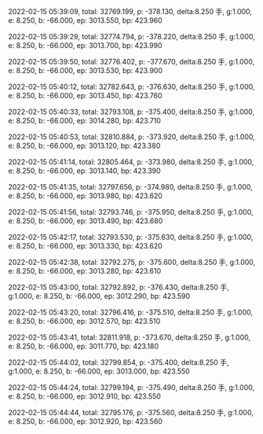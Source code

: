 2022-02-15 05:39:09, total: 32769.199, p: -378.130, delta:8.250 手, g:1.000, e: 8.250, b: -66.000, ep: 3013.550, bp: 423.960

2022-02-15 05:39:29, total: 32774.794, p: -378.220, delta:8.250 手, g:1.000, e: 8.250, b: -66.000, ep: 3013.700, bp: 423.990

2022-02-15 05:39:50, total: 32776.402, p: -377.670, delta:8.250 手, g:1.000, e: 8.250, b: -66.000, ep: 3013.530, bp: 423.900

2022-02-15 05:40:12, total: 32782.643, p: -376.630, delta:8.250 手, g:1.000, e: 8.250, b: -66.000, ep: 3013.450, bp: 423.760

2022-02-15 05:40:33, total: 32793.108, p: -375.400, delta:8.250 手, g:1.000, e: 8.250, b: -66.000, ep: 3014.280, bp: 423.710

2022-02-15 05:40:53, total: 32810.884, p: -373.920, delta:8.250 手, g:1.000, e: 8.250, b: -66.000, ep: 3013.120, bp: 423.380

2022-02-15 05:41:14, total: 32805.464, p: -373.980, delta:8.250 手, g:1.000, e: 8.250, b: -66.000, ep: 3013.140, bp: 423.390

2022-02-15 05:41:35, total: 32797.656, p: -374.980, delta:8.250 手, g:1.000, e: 8.250, b: -66.000, ep: 3013.980, bp: 423.620

2022-02-15 05:41:56, total: 32793.746, p: -375.950, delta:8.250 手, g:1.000, e: 8.250, b: -66.000, ep: 3013.490, bp: 423.680

2022-02-15 05:42:17, total: 32793.530, p: -375.630, delta:8.250 手, g:1.000, e: 8.250, b: -66.000, ep: 3013.330, bp: 423.620

2022-02-15 05:42:38, total: 32792.275, p: -375.600, delta:8.250 手, g:1.000, e: 8.250, b: -66.000, ep: 3013.280, bp: 423.610

2022-02-15 05:43:00, total: 32792.892, p: -376.430, delta:8.250 手, g:1.000, e: 8.250, b: -66.000, ep: 3012.290, bp: 423.590

2022-02-15 05:43:20, total: 32796.416, p: -375.510, delta:8.250 手, g:1.000, e: 8.250, b: -66.000, ep: 3012.570, bp: 423.510

2022-02-15 05:43:41, total: 32811.918, p: -373.670, delta:8.250 手, g:1.000, e: 8.250, b: -66.000, ep: 3011.770, bp: 423.180

2022-02-15 05:44:02, total: 32799.854, p: -375.400, delta:8.250 手, g:1.000, e: 8.250, b: -66.000, ep: 3013.000, bp: 423.550

2022-02-15 05:44:24, total: 32799.194, p: -375.490, delta:8.250 手, g:1.000, e: 8.250, b: -66.000, ep: 3012.910, bp: 423.550

2022-02-15 05:44:44, total: 32795.176, p: -375.560, delta:8.250 手, g:1.000, e: 8.250, b: -66.000, ep: 3012.920, bp: 423.560